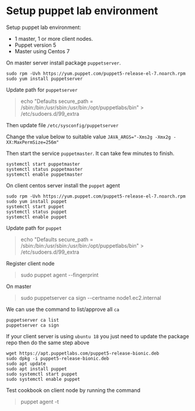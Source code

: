 # Setup puppet lab environment
Setup puppet lab environment:

- 1 master, 1 or more client nodes.
- Puppet version 5
- Master using Centos 7

On master server install package `puppetserver`.

```
sudo rpm -Uvh https://yum.puppet.com/puppet5-release-el-7.noarch.rpm
sudo yum install puppetserver
```

Update path for `puppetserver`

> echo "Defaults  secure_path = /sbin:/bin:/usr/sbin:/usr/bin:/opt/puppetlabs/bin" >  /etc/sudoers.d/99_extra

Then update file `/etc/sysconfig/puppetserver`

Change the value below to suitable value
`JAVA_ARGS="-Xms2g -Xmx2g -XX:MaxPermSize=256m"`

Then start the service `puppetmaster`. It can take few minutes to finish.

```
systemctl start puppetmaster
systemctl status puppetmaster
systemctl enable puppetmaster
```
On client centos server install the `puppet` agent
```
sudo rpm -Uvh https://yum.puppet.com/puppet5-release-el-7.noarch.rpm
sudo yum install puppet
systemctl start puppet
systemctl status puppet
systemctl enable puppet
```

Update path for `puppet`
> echo "Defaults  secure_path = /sbin:/bin:/usr/sbin:/usr/bin:/opt/puppetlabs/bin" >  /etc/sudoers.d/99_extra

Register client node
> sudo puppet agent --fingerprint

On master 
> sudo puppetserver ca sign --certname node1.ec2.internal

We can use the command to list/approve all `ca` 
```
puppetserver ca list
puppetserver ca sign
```

If your client server is using `ubuntu 18` you just need to update the package repo then do the same step above
```
wget https://apt.puppetlabs.com/puppet5-release-bionic.deb
sudo dpkg -i puppet5-release-bionic.deb
sudo apt update
sudo apt install puppet
sudo systemctl start puppet
sudo systemctl enable puppet
```

Test cookbook on client node by running the command

> puppet agent -t
